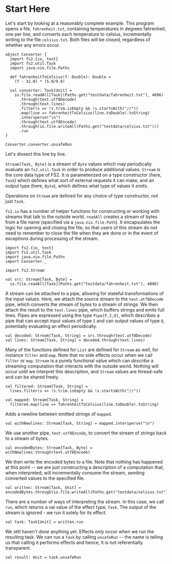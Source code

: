# Start Here

Let's start by looking at a reasonably complete example. This program opens a file, `fahrenheit.txt`, containing temperatures in degrees fahrenheit, one per line, and converts each temperature to celsius, incrementally writing to the file `celsius.txt`. Both files will be closed, regardless of whether any errors occur.

```tut
object Converter {
  import fs2.{io, text}
  import fs2.util.Task
  import java.nio.file.Paths

  def fahrenheitToCelsius(f: Double): Double =
    (f - 32.0) * (5.0/9.0)

  val converter: Task[Unit] =
    io.file.readAll[Task](Paths.get("testdata/fahrenheit.txt"), 4096)
      .through(text.utf8Decode)
      .through(text.lines)
      .filter(s => !s.trim.isEmpty && !s.startsWith("//"))
      .map(line => fahrenheitToCelsius(line.toDouble).toString)
      .intersperse("\n")
      .through(text.utf8Encode)
      .through(io.file.writeAll(Paths.get("testdata/celsius.txt")))
      .run
}

Converter.converter.unsafeRun
```

Let's dissect this line by line.

`Stream[Task, Byte]` is a stream of `Byte` values which may periodically evaluate an `fs2.util.Task` in order to produce additional values. `Stream` is the core data type of FS2. It is parameterized on a type constructor (here, `Task`) which defines what sort of external requests it can make, and an output type (here, `Byte`), which defines what type of values it _emits_.

Operations on `Stream` are defined for any choice of type constructor, not just `Task`.

`fs2.io` has a number of helper functions for constructing or working with streams that talk to the outside world. `readAll` creates a stream of bytes from a file name (specified via a `java.nio.file.Path`). It encapsulates the logic for opening and closing the file, so that users of this stream do not need to remember to close the file when they are done or in the event of exceptions during processing of the stream.

```tut:silent
import fs2.{io, text}
import fs2.util.Task
import java.nio.file.Paths
import Converter._
```

```tut
import fs2.Stream

val src: Stream[Task, Byte] =
  io.file.readAll[Task](Paths.get("testdata/fahrenheit.txt"), 4096)
```

A stream can be attached to a pipe, allowing for stateful transformations of the input values. Here, we attach the source stream to the `text.utf8Decode` pipe, which converts the stream of bytes to a stream of strings. We then attach the result to the `text.lines` pipe, which buffers strings and emits full lines. Pipes are expressed using the type `Pipe[F,I,O]`, which describes a pipe that can accept input values of type `I` and can output values of type `O`, potentially evaluating an effect periodically.

```tut
val decoded: Stream[Task, String] = src.through(text.utf8Decode)
val lines: Stream[Task, String] = decoded.through(text.lines)
```

Many of the functions defined for `List` are defined for `Stream` as well, for instance `filter` and `map`. Note that no side effects occur when we call `filter` or `map`. `Stream` is a purely functional value which can _describe_ a streaming computation that interacts with the outside world. Nothing will occur until we interpret this description, and `Stream` values are thread-safe and can be shared freely.

```tut
val filtered: Stream[Task, String] =
  lines.filter(s => !s.trim.isEmpty && !s.startsWith("//"))

val mapped: Stream[Task, String] =
  filtered.map(line => fahrenheitToCelsius(line.toDouble).toString)
```

Adds a newline between emitted strings of `mapped`.

```tut
val withNewlines: Stream[Task, String] = mapped.intersperse("\n")
```

We use another pipe, `text.utf8Encode`, to convert the stream of strings back to a stream of bytes.

```tut
val encodedBytes: Stream[Task, Byte] = withNewlines.through(text.utf8Encode)
```

We then write the encoded bytes to a file. Note that nothing has happened at this point -- we are just constructing a description of a computation that, when interpreted, will incrementally consume the stream, sending converted values to the specified file.

```tut
val written: Stream[Task, Unit] = encodedBytes.through(io.file.writeAll(Paths.get("testdata/celsius.txt")))
```

There are a number of ways of interpreting the stream. In this case, we call `run`, which returns a val value of the effect type, `Task`. The output of the stream is ignored - we run it solely for its effect.

```tut
val task: Task[Unit] = written.run
```

We still haven't *done* anything yet. Effects only occur when we run the resulting task. We can run a `Task` by calling `unsafeRun` -- the name is telling us that calling it performs effects and hence, it is not referentially transparent.

```tut
val result: Unit = task.unsafeRun
```
